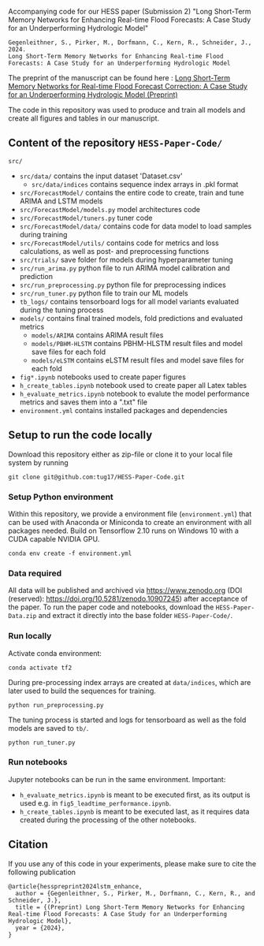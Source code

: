 Accompanying code for our HESS paper (Submission 2) "Long Short-Term Memory Networks for Enhancing Real-time Flood Forecasts: A Case Study for an Underperforming Hydrologic Model"

```
Gegenleithner, S., Pirker, M., Dorfmann, C., Kern, R., Schneider, J., 2024. 
Long Short-Term Memory Networks for Enhancing Real-time Flood Forecasts: A Case Study for an Underperforming Hydrologic Model
```

The preprint of the manuscript can be found here : [Long Short-Term Memory Networks for Real-time Flood Forecast Correction: A Case Study for an Underperforming Hydrologic Model (Preprint)](https://egusphere.copernicus.org/preprints/2024/egusphere-2024-1030/)

The code in this repository was used to produce and train all models and create all figures and tables in our manuscript.


## Content of the repository `HESS-Paper-Code/`
`src/`
   - `src/data/`            contains the input dataset 'Dataset.csv'
      - `src/data/indices`  contains sequence index arrays in .pkl format
   - `src/ForecastModel/`          contains the entire code to create, train and tune ARIMA and LSTM models
   - `src/ForecastModel/models.py` model architectures code 
   - `src/ForecastModel/tuners.py` tuner code 
   - `src/ForecastModel/data/`     contains code for data model to load samples during training
   - `src/ForecastModel/utils/`    contains code for metrics and loss calculations, as well as post- and preprocessing functions
   - `src/trials/`              save folder for models during hyperparameter tuning 
   - `src/run_arima.py`         python file to run ARIMA model calibration and prediction
   - `src/run_preprocessing.py` python file for preprocessing indices
   - `src/run_tuner.py`         python file to train our ML models
- `tb_logs/`             contains tensorboard logs for all model variants evaluated during the tuning process
- `models/`              contains final trained models, fold predictions and evaluated metrics
   - `models/ARIMA`      contains ARIMA result files
   - `models/PBHM-HLSTM` contains PBHM-HLSTM result files and model save files for each fold
   - `models/eLSTM`      contains eLSTM result files and model save files for each fold
- `fig*.ipynb`               notebooks used to create paper figures
- `h_create_tables.ipynb`    notebook used to create paper all Latex tables
- `h_evaluate_metrics.ipynb` notebook to evalute the model performance metrics and saves them into a ".txt" file
- `environment.yml`          contains installed packages and dependencies
   
## Setup to run the code locally
Download this repository either as zip-file or clone it to your local file system by running

```
git clone git@github.com:tug17/HESS-Paper-Code.git
```

### Setup Python environment
Within this repository, we provide a environment file (`environment.yml`) that can be used with Anaconda or Miniconda to create an environment with all packages needed.
Build on Tensorflow 2.10 runs on Windows 10 with a CUDA capable NVIDIA GPU. 

```
conda env create -f environment.yml
```

### Data required
All data will be published and archived via https://www.zenodo.org (DOI (reserved): https://doi.org/10.5281/zenodo.10907245) after acceptance of the paper.
To run the paper code and notebooks, download the `HESS-Paper-Data.zip` and extract it directly into the base folder `HESS-Paper-Code/`.

### Run locally
Activate conda environment:

```
conda activate tf2
```

During pre-processing index arrays are created at `data/indices`, which are later used to build the sequences for training.

```
python run_preprocessing.py
```
The tuning process is started and logs for tensorboard as well as the fold models are saved to `tb/`.

```
python run_tuner.py
```

### Run notebooks
Jupyter notebooks can be run in the same environment.
Important:
- `h_evaluate_metrics.ipynb` is meant to be executed first, as its output is used e.g. in `fig5_leadtime_performance.ipynb`.
- `h_create_tables.ipynb` is meant to be executed last, as it requires data created during the processing of the other notebooks.

## Citation
If you use any of this code in your experiments, please make sure to cite the following publication

```
@article{hesspreprint2024lstm_enhance,
  author = {Gegenleithner, S., Pirker, M., Dorfmann, C., Kern, R., and Schneider, J.},
  title = {(Preprint) Long Short-Term Memory Networks for Enhancing Real-time Flood Forecasts: A Case Study for an Underperforming Hydrologic Model},
  year = {2024},
}
```

